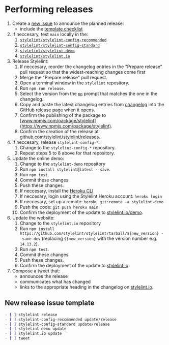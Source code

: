 # Performing releases

1. Create a [new issue](https://github.com/stylelint/stylelint/issues/new?title=Release+%7Bversion%7D&labels=status%3A+needs+discussion) to announce the planned release:
   - include the [template checklist](#new-release-issue-template)
2. If neccesary, test `main` locally in the:
   1. [`stylelint/stylelint-config-recommended`](https://github.com/stylelint/stylelint-config-recommended)
   2. [`stylelint/stylelint-config-standard`](https://github.com/stylelint/stylelint-config-standard)
   3. [`stylelint/stylelint-demo`](https://github.com/stylelint/stylelint-demo)
   4. [`stylelint/stylelint.io`](https://github.com/stylelint/stylelint.io)
3. Release Stylelint:
   1. If neccesary, reorder the changelog entries in the "Prepare release" pull request so that the widest-reaching changes come first
   2. Merge the "Prepare release" pull request.
   3. Open a terminal window in the `stylelint` repository.
   4. Run `npm run release`.
   5. Select the version from the [`np`](https://github.com/sindresorhus/np) prompt that matches the one in the changelog.
   6. Copy and paste the latest changelog entries from [changelog](../../CHANGELOG.md) into the GitHub release page when it opens.
   7. Confirm the publishing of the package to [www.npmjs.com/package/stylelint](https://www.npmjs.com/package/stylelint).
   8. Confirm the creation of the release at [github.com/stylelint/stylelint/releases](https://github.com/stylelint/stylelint/releases).
4. If neccesary, release `stylelint-config-*`:
   1. Change to the `stylelint-config-*` repository.
   2. Repeat steps 5 to 8 above for that repository.
5. Update the online demo:
   1. Change to the `stylelint-demo` repository
   2. Run `npm install stylelint@latest --save`.
   3. Run `npm test`.
   4. Commit these changes.
   5. Push these changes.
   6. If neccesary, install the [Heroku CLI](https://devcenter.heroku.com/articles/heroku-cli#install-the-heroku-cli)
   7. If neccesary, login using the Stylelint Heroku account: `heroku login`
   8. If neccesary, set up a remote: `heroku git:remote -a stylelint-demo`
   9. Push the code: `git push heroku main`
   10. Confirm the deployment of the update to [stylelint.io/demo](https://stylelint.io/demo).
6. Update the website:
   1. Change to the `stylelint.io` repository
   2. Run `npm install https://github.com/stylelint/stylelint/tarball/${new_version} --save-dev` (replacing `${new_version}` with the version number e.g. `14.13.2`).
   3. Run `npm test`.
   4. Commit these changes.
   5. Push these changes.
   6. Confirm the deployment of the update to [stylelint.io](https://stylelint.io).
7. Compose a tweet that:
   - announces the release
   - communicates what has changed
   - links to the appropriate heading in the changelog on [stylelint.io](https://stylelint.io).

## New release issue template

```markdown
- [ ] stylelint release
- [ ] stylelint-config-recommended update/release
- [ ] stylelint-config-standard update/release
- [ ] stylelint-demo update
- [ ] stylelint.io update
- [ ] tweet
```
